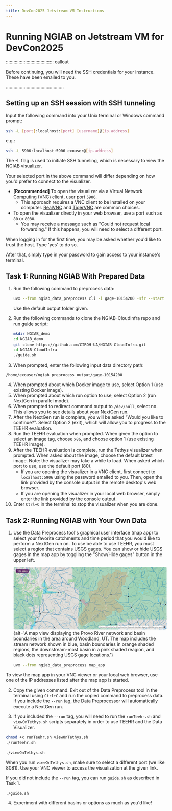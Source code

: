 ```yaml
---
title: DevCon2025 Jetstream VM Instructions
---
```


# Running NGIAB on Jetstream VM for DevCon2025

::::::::::::::::::::::::::::::::::::: callout

Before continuing, you will need the SSH credentials for your instance. These have been emailed to you.

:::::::::::::::::::::::::::::::::::::::::::::

## Setting up an SSH session with SSH tunneling

Input the following command into your Unix terminal or Windows command prompt:

```bash 
ssh -L [port]:localhost:[port] [username]@[ip.address]
```

e.g.:
```bash
ssh -L 5906:localhost:5906 exouser@[ip.address]
```

The -L flag is used to initiate SSH tunneling, which is necessary to view the NGIAB visualizer.

Your selected port in the above command will differ depending on how you'd prefer to connect to the visualizer.

- **[Recommended]** To open the visualizer via a Virtual Network Computing (VNC) client, user port `5906`.
    - This approach requires a VNC client to be installed on your computer. [RealVNC](https://www.realvnc.com/en/connect/download/viewer/) and [TigerVNC](https://tigervnc.org/) are common choices.
- To open the visualizer directly in your web browser, use a port such as `80` or `8080`.
    - You may receive a message such as "Could not request local forwarding." If this happens, you will need to select a different port.

When logging in for the first time, you may be asked whether you'd like to trust the host. Type 'yes' to do so.

After that, simply type in your password to gain access to your instance's terminal.

## Task 1: Running NGIAB With Prepared Data

1. Run the following command to preprocess data:
   ```bash 
   uvx --from ngiab_data_preprocess cli -i gage-10154200 -sfr --start 2017-09-01 --end 2018-09-01 --source aorc 
   ```
   Use the default output folder given.

2. Run the following commands to clone the NGIAB-CloudInfra repo and run guide script: 
   ```bash
   mkdir NGIAB_demo
   cd NGIAB_demo
   git clone https://github.com/CIROH-UA/NGIAB-CloudInfra.git 
   cd NGIAB-CloudInfra 
   ./guide.sh 
   ```

3. When prompted, enter the following input data directory path: 
```
/home/exouser/ngiab_preprocess_output/gage-10154200 
```
4. When prompted about which Docker image to use, select Option 1 (use existing Docker image).
5. When prompted about which run option to use, select Option 2 (run NextGen in parallel mode). 
6. When prompted to redirect command output to `/dev/null`, select no. This allows you to see details about your NextGen run.
7. After the NextGen run is complete, you will be asked "Would you like to continue?". Select Option 2 (exit), which will allow you to progress to the TEEHR evaluation.
8. Run the TEEHR evaluation when prompted. When given the option to select an image tag, choose `x86`, and choose option 1 (use existing TEEHR image).
9. After the TEEHR evaluation is complete, run the Tethys visualizer when prompted. When asked about the image, choose the default latest image. Note: the visualizer may take a while to load. When asked which port to use, use the default port (80).
    - If you are opening the visualizer in a VNC client, first connect to `localhost:5906` using the password emailed to you. Then, open the link provided by the console output in the remote desktop's web browser.
    - If you are opening the visualizer in your local web browser, simply enter the link provided by the console output.
10. Enter `Ctrl+C` in the terminal to stop the visualizer when you are done.

## Task 2: Running NGIAB with Your Own Data

1. Use the Data Preprocess tool's graphical user interface (map app) to select your favorite catchments and time period that you would like to perform a NextGen run on. To use be able to use TEEHR, you must select a region that contains USGS gages. You can show or hide USGS gages in the map app by toggling the "Show/Hide gages" button in the upper left.

   ![Figure 1: Example view from the Data Preprocess tool. The highlighted region (light orange area; downstream-most basin in pink) represents the specific study basin, illustrating the river network (blue lines), sub-basins (orange), and surrounding USGS gaging stations (black dots).](fig/fig1-4.png){alt='A map view displaying the Provo River network and basin boundaries in the area around Woodland, UT. The map includes the stream network shown in blue, basin boundaries in orange shaded regions, the downstream-most basin in a pink shaded reagion, and black dots representing USGS gage locations.'}

   ```bash
   uvx --from ngiab_data_preprocess map_app
   ```

To view the map app in your VNC viewer or your local web browser, use one of the IP addresses listed after the map app is started.

2. Copy the given command. Exit out of the Data Preprocess tool in the terminal using `Ctrl+C` and run the copied command to preprocess data. If you include the `--run` tag, the Data Preprocessor will automatically execute a NextGen run.

3. If you included the `--run` tag, you will need to run the `runTeehr.sh` and `viewOnTethys.sh` scripts separately in order to use TEEHR and the Data Visualizer.
```bash
chmod +x runTeehr.sh viewOnTethys.sh
./runTeehr.sh
```
```bash
./viewOnTethys.sh
```
When you run `viewOnTethys.sh`, make sure to select a different port (we like 8081). Use your VNC viewer to access the visualization at the given link.

If you did not include the `--run` tag, you can run `guide.sh` as described in Task 1.
```bash
./guide.sh
```
4. Experiment with different basins or options as much as you'd like!